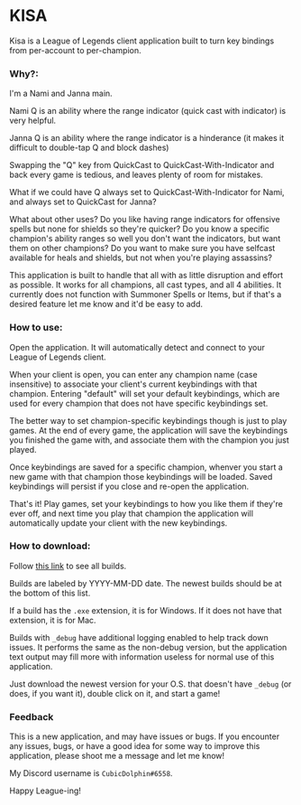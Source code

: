 # KISA #
Kisa is a League of Legends client application built to turn key bindings from per-account to per-champion.

### Why?: ###
I'm a Nami and Janna main.

Nami Q is an ability where the range indicator (quick cast with indicator) is very helpful.

Janna Q is an ability where the range indicator is a hinderance (it makes it difficult to double-tap Q and block dashes)

Swapping the "Q" key from QuickCast to QuickCast-With-Indicator and back every game is tedious, and leaves plenty of room for mistakes.

What if we could have Q always set to QuickCast-With-Indicator for Nami, and always set to QuickCast for Janna?

What about other uses? Do you like having range indicators for offensive spells but none for shields so they're quicker? Do you know a specific champion's ability ranges so well you don't want the indicators, but want them on other champions? Do you want to make sure you have selfcast available for heals and shields, but not when you're playing assassins?

This application is built to handle that all with as little disruption and effort as possible. It works for all champions, all cast types, and all 4 abilities. It currently does not function with Summoner Spells or Items, but if that's a desired feature let me know and it'd be easy to add.

### How to use: ###
Open the application. It will automatically detect and connect to your League of Legends client.

When your client is open, you can enter any champion name (case insensitive) to associate your client's current keybindings with that champion. Entering "default" will set your default keybindings, which are used for every champion that does not have specific keybindings set.

The better way to set champion-specific keybindings though is just to play games. At the end of every game, the application will save the keybindings you finished the game with, and associate them with the champion you just played.

Once keybindings are saved for a specific champion, whenver you start a new game with that champion those keybindings will be loaded. Saved keybindings will persist if you close and re-open the application.

That's it! Play games, set your keybindings to how you like them if they're ever off, and next time you play that champion the application will automatically update your client with the new keybindings.

### How to download: ###
Follow [this link](https://github.com/Alex-Wolf-7/Kisa/tree/meow/builds) to see all builds.

Builds are labeled by YYYY-MM-DD date. The newest builds should be at the bottom of this list.

If a build has the `.exe` extension, it is for Windows. If it does not have that extension, it is for Mac.

Builds with `_debug` have additional logging enabled to help track down issues. It performs the same as the non-debug version, but the application text output may fill more with information useless for normal use of this application.

Just download the newest version for your O.S. that doesn't have `_debug` (or does, if you want it), double click on it, and start a game!

### Feedback ###
This is a new application, and may have issues or bugs. If you encounter any issues, bugs, or have a good idea for some way to improve this application, please shoot me a message and let me know!

My Discord username is `CubicDolphin#6558`.

Happy League-ing!